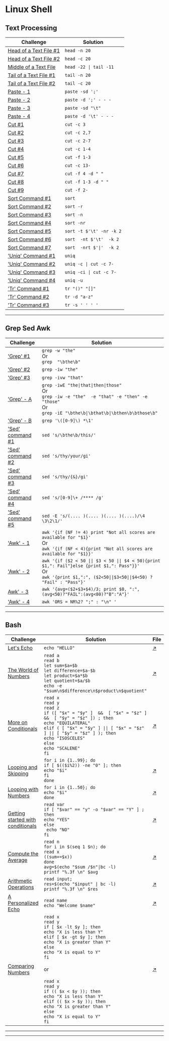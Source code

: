 # Linux Shell

## Text Processing

|Challenge|Solution|
|---------|--------|
|[Head of a Text File #1](https://www.hackerrank.com/challenges/text-processing-head-1/problem)|`head -n 20`|
|[Head of a Text File #2](https://www.hackerrank.com/challenges/text-processing-head-2/problem)|`head -c 20 `|
|[Middle of a Text File](https://www.hackerrank.com/challenges/text-processing-in-linux---the-middle-of-a-text-file/problem)|`head -22 \| tail -11`|
|[Tail of a Text File #1](https://www.hackerrank.com/challenges/text-processing-tail-1/problem)|`tail -n 20`|
|[Tail of a Text File #2](https://www.hackerrank.com/challenges/text-processing-tail-2/problem)|`tail -c 20`|
|[Paste - 1](https://www.hackerrank.com/challenges/paste-1/problem)                            |`paste -sd ';'`|
|[Paste - 2](https://www.hackerrank.com/challenges/paste-2/problem)                            |`paste -d ';' - - - `|
|[Paste - 3](https://www.hackerrank.com/challenges/paste-3/problem)                            |`paste -sd "\t"`     |
|[Paste - 4](https://www.hackerrank.com/challenges/paste-4/problem)                            |`paste -d '\t' - - -`|
|[Cut #1](https://www.hackerrank.com/challenges/text-processing-cut-1/problem)                 | `cut -c 3`         |
|[Cut #2](https://www.hackerrank.com/challenges/text-processing-cut-2/problem)                 | `cut -c 2,7`       |
|[Cut #3](https://www.hackerrank.com/challenges/text-processing-cut-3/problem)                 | `cut -c 2-7`       |
|[Cut #4](https://www.hackerrank.com/challenges/text-processing-cut-4/problem)                 | `cut -c 1-4`       |
|[Cut #5](https://www.hackerrank.com/challenges/text-processing-cut-5/problem)                 | `cut -f 1-3`	   |
|[Cut #6](https://www.hackerrank.com/challenges/text-processing-cut-6/problem)                 | `cut -c 13-`       |
|[Cut #7](https://www.hackerrank.com/challenges/text-processing-cut-7/problem)                 | `cut -f 4 -d " "`  |
|[Cut #8](https://www.hackerrank.com/challenges/text-processing-cut-8/problem)                 | `cut -f 1-3 -d " "`|
|[Cut #9](https://www.hackerrank.com/challenges/text-processing-cut-9/problem)                 | `cut -f 2-`		   |
|[Sort Command #1](https://www.hackerrank.com/challenges/text-processing-sort-1/problem)       |`sort`|
|[Sort Command #2](https://www.hackerrank.com/challenges/text-processing-sort-2/problem)       |`sort -r`|
|[Sort Command #3](https://www.hackerrank.com/challenges/text-processing-sort-3/problem)       |`sort -n`|
|[Sort Command #4](https://www.hackerrank.com/challenges/text-processing-sort-4/problem)       |`sort -nr`|
|[Sort Command #5](https://www.hackerrank.com/challenges/text-processing-sort-5/problem)       |`sort -t $'\t' -nr -k 2`|
|[Sort Command #6](https://www.hackerrank.com/challenges/text-processing-sort-6/problem)       |`sort  -nt $'\t'  -k 2`|
|[Sort Command #7](https://www.hackerrank.com/challenges/text-processing-sort-7/problem)       |`sort  -nrt $'\|'  -k 2`|
|['Uniq' Command #1](https://www.hackerrank.com/challenges/text-processing-in-linux-the-uniq-command-1/problem)|`uniq`                |
|['Uniq' Command #2](https://www.hackerrank.com/challenges/text-processing-in-linux-the-uniq-command-2/problem)|`uniq -c \| cut -c 7-` |
|['Uniq' Command #3](https://www.hackerrank.com/challenges/text-processing-in-linux-the-uniq-command-3/problem)|`uniq -ci \| cut -c 7-`|
|['Uniq' Command #4](https://www.hackerrank.com/challenges/text-processing-in-linux-the-uniq-command-4/problem)|`uniq -u`             |
|['Tr' Command #1](https://www.hackerrank.com/challenges/text-processing-tr-1/problem)          |`tr "()" "[]"` |
|['Tr' Command #2](https://www.hackerrank.com/challenges/text-processing-tr-2/problem)          |`tr -d "a-z"`  |
|['Tr' Command #3](https://www.hackerrank.com/challenges/text-processing-tr-3/problem)          |`tr -s ' ' ' '`|


--------------------------------------------------------------------------------------------

## Grep Sed Awk

|Challenge|Solution|
|---------|--------|
|['Grep' #1](https://www.hackerrank.com/challenges/text-processing-in-linux-the-grep-command-1/problem) |`grep -w "the"` <br> Or <br> `grep  "\bthe\b"`|
|['Grep' #2](https://www.hackerrank.com/challenges/text-processing-in-linux-the-grep-command-2/problem) |`grep -iw "the"`|
|['Grep' #3](https://www.hackerrank.com/challenges/text-processing-in-linux-the-grep-command-3/problem) |`grep -ivw "that"`|
|['Grep' - A](https://www.hackerrank.com/challenges/text-processing-in-linux-the-grep-command-4/problem)|`grep -iwE "the\|that\|then\|those"` <br> Or <br> `grep -iw -e "the"  -e "that" -e "then" -e "those"` <br> Or <br> `grep -iE "\bthe\b\|\bthat\b\|\bthen\b\bthose\b"`|
|['Grep' - B](https://www.hackerrank.com/challenges/text-processing-in-linux-the-grep-command-5/problem)|`grep '\([0-9]\) *\1'`|
|['Sed' command #1](https://www.hackerrank.com/challenges/text-processing-in-linux-the-sed-command-1/problem)|`sed 's/\bthe\b/this/'`|
|['Sed' command #2](https://www.hackerrank.com/challenges/text-processing-in-linux-the-sed-command-2/problem)|`sed 's/thy/your/gi'`|
|['Sed' command #3](https://www.hackerrank.com/challenges/text-processing-in-linux-the-sed-command-3/problem)|`sed 's/thy/{&}/gi'` |
|['Sed' command #4](https://www.hackerrank.com/challenges/sed-command-4/problem)|`sed 's/[0-9]\+ /**** /g'`|
|['Sed' command #5](https://www.hackerrank.com/challenges/sed-command-5/problem)|`sed -E 's/(.... )(.... )(.... )(....)/\4 \3\2\1/'`|
|['Awk' - 1](https://www.hackerrank.com/challenges/awk-1/problem)|`awk '{if (NF != 4) print "Not all scores are available for "$1}'` <br> Or <br> `awk '{if (NF < 4){print "Not all scores are available for "$1}}'`|
|['Awk' - 2](https://www.hackerrank.com/challenges/awk-2/problem)|`awk '{if ($2 < 50 \|\| $3 < 50 \|\| $4 < 50){print $1,": Fail"}else {print $1,": Pass"}}'`  <br> Or <br> `awk '{print $1,":", ($2<50\|\|$3<50\|\|$4<50) ? "Fail" : "Pass"}'`|
|[Awk' - 3](https://www.hackerrank.com/challenges/awk-3/problem)|`awk '{avg=($2+$3+$4)/3; print $0, ":", (avg<50)?"FAIL":(avg<80)?"B":"A"}'`|
|['Awk' - 4](https://www.hackerrank.com/challenges/awk-4/problem)|`awk 'ORS = NR%2? ";" : "\n" '`|

--------------------------------------------------------------------------------------------


## Bash

|Challenge|Solution|File|
|---------|--------|----|
|[Let's Echo](https://www.hackerrank.com/challenges/bash-tutorials-lets-echo/problem)|`echo "HELLO"`|[↗](https://github.com/SalmaAlassal/Hackerrank-LinuxShell/blob/main/Bash/Let's-Echo.sh)|
|[The World of Numbers](https://www.hackerrank.com/challenges/bash-tutorials---the-world-of-numbers/problem)|`read a` <br> `read b` <br>`let sum=$a+$b` <br>`let difference=$a-$b` <br>`let product=$a*$b` <br>`let quotient=$a/$b` <br>`echo -e "$sum\n$difference\n$product\n$quotient"`|[↗](https://github.com/SalmaAlassal/Hackerrank-LinuxShell/blob/main/Bash/The-World-of-Numbers.sh)|
|[More on Conditionals](https://www.hackerrank.com/challenges/bash-tutorials---more-on-conditionals/problem)|`read x` <br> `read y` <br> `read z` <br> `if ([ "$x" = "$y" ]  &&  [ "$x" = "$z" ] &&  [ "$y" = "$z" ]) ; then `<br>  `echo "EQUILATERAL"`  <br> `elif ( [ "$x" = "$y" ] \|\| [ "$x" = "$z" ] \|\| [ "$y" = "$z" ] ); then` <br> `echo "ISOSCELES"` <br> `else` <br>  `echo "SCALENE" `<br> `fi`|[↗](https://github.com/SalmaAlassal/Hackerrank-LinuxShell/blob/main/Bash/More-on-Conditionals.sh)|
|[Looping and Skipping](https://www.hackerrank.com/challenges/bash-tutorials---looping-and-skipping/problem)|`for i in {1..99}; do`  <br> `if [ $(($i%2)) -ne "0" ]; then` <br> `echo "$i"` <br>`fi` <br> `done`|[↗](https://github.com/SalmaAlassal/Hackerrank-LinuxShell/blob/main/Bash/LoopingAndSkipping.sh)|
|[Looping with Numbers](https://www.hackerrank.com/challenges/bash-tutorials---looping-with-numbers/problem)| `for i in {1..50}; do` <br> `echo "$i"` <br> `done`|[↗](https://github.com/SalmaAlassal/Hackerrank-LinuxShell/blob/main/Bash/Looping-with-Numbers.sh)|
|[Getting started with conditionals](https://www.hackerrank.com/challenges/bash-tutorials---getting-started-with-conditionals/problem)|`read var` <br> `if [ "$var" == "y" -o "$var" == "Y" ] ; then`  <br>  `echo "YES"`  <br>`else `  <br> ` echo "NO"` <br> `fi`|[↗](https://github.com/SalmaAlassal/Hackerrank-LinuxShell/blob/main/Bash/Getting-started-with-conditionals.sh)|
|[Compute the Average](https://www.hackerrank.com/challenges/bash-tutorials---compute-the-average/problem)|`read n` <br> `for i in $(seq 1 $n); do` <br>    `read x` <br>    `((sum+=$x))` <br> `done` <br> `avg=$(echo "$sum /$n"\|bc -l)` <br> `printf "%.3f \n" $avg`|[↗](https://github.com/SalmaAlassal/Hackerrank-LinuxShell/blob/main/Bash/Compute-the-Average.sh)|
|[Arithmetic Operations](https://www.hackerrank.com/challenges/bash-tutorials---arithmetic-operations/problem)|`read input;` <br> `res=$(echo "$input" \| bc -l)` <br> `printf "%.3f \n" $res`|[↗](https://github.com/SalmaAlassal/Hackerrank-LinuxShell/blob/main/Bash/ArithmeticOperations.sh)|
|[A Personalized Echo](https://www.hackerrank.com/challenges/bash-tutorials---a-personalized-echo/problem)|`read name` <br> `echo "Welcome $name"`|[↗](https://github.com/SalmaAlassal/Hackerrank-LinuxShell/blob/main/Bash/A-Personalized-Echo.sh)|
|[Comparing Numbers](https://www.hackerrank.com/challenges/bash-tutorials---comparing-numbers/problem)|`read x` <br>`read y` <br>`if [ $x -lt $y ]; then` <br>   `echo "X is less than Y"` <br>`elif [ $x -gt $y ]; then` <br>   `echo "X is greater than Y"` <br>`else` <br>  `echo "X is equal to Y"` <br>`fi` <br> <br> or<br>  <br> `read x` <br>`read y` <br>`if (( $x < $y )); then` <br>   `echo "X is less than Y"` <br>`elif (( $x > $y )); then` <br>   `echo "X is greater than Y"` <br>`else` <br>  `echo "X is equal to Y"` <br>`fi` <br>|[↗](https://github.com/SalmaAlassal/Hackerrank-LinuxShell/blob/main/Bash/Comparing-Numbers.sh)|


--------------------------------------------------------------------------------------------

--------------------------------------------------------------------------------------------
